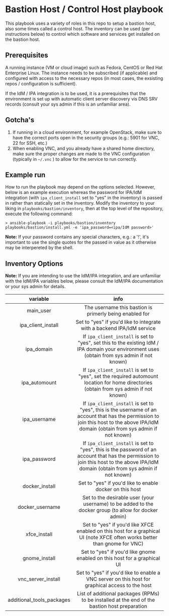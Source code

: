 # Bastion Host / Control Host playbook

This playbook uses a variety of roles in this repo to setup a bastion host, also some times called a control host. The inventory can be used (per instructions below) to control which software and services get installed on the bastion host. 


## Prerequisites
A running instance (VM or cloud image) such as Fedora, CentOS or Red Hat Enterprise Linux. The instance needs to be subscribed (if applicable) and configured with access to the necessary repos (in most cases, the exsisting repos / configuration is sufficient).

If the IdM / IPA integration is to be used, it is a prerequisites that the environment is set up with automatic client server discovery vis DNS SRV records (consult your sys admin if this is an unfamiliar area).

## Gotcha's 
1. If running in a cloud environment, for example OpenStack, make sure to have the correct ports open in the security groups (e.g.: 5901 for VNC, 22 for SSH, etc.)
2. When enabling VNC, and you already have a shared home directory, make sure the proper changes are made to the VNC configuration (typically in `~/.vnc` ) to allow for the service to run correctly.

## Example run
How to run the playbook may depend on the options selected. However, below is an example execution whereas the password for IPA/IdM integration (with `ipa_client_install` set to "yes" in the inventory) is passed in rather than statically set in the inventory. Modify the inventory to your liking in `playbooks/bastion/inventory`, then at the top level of the repository, execute the following command:

```
> ansible-playbook -i playbooks/bastion/inventory playbooks/bastion/install.yml -e 'ipa_password=<ipa/IdM password>'
```

**Note:** If your password contains any special characters, e.g.: a '!', it's important to use the single quotes for the passed in value as it otherwise may be interpereted by the shell. 

## Inventory Options

**Note:** If you are intending to use the IdM/IPA integration, and are unfamiliar with the IdM/IPA variables below, please consult the IdM/IPA documentation or your sys admin for details.

| variable | info |
|:--------:|:----:|
|main_user|The username this bastion is primerly being enabled for| 
|ipa_client_install|Set to "yes" if you'd like to integrate with a backend IPA/IdM service|
|ipa_domain|If `ipa_client_install` is set to "yes", set this to the existing IdM / IPA domain your environment uses (obtain from sys admin if not known)|
|ipa_automount|If `ipa_client_install` is set to "yes", set the required automount location for home directories (obtain from sys admin if not known)|
|ipa_username|If `ipa_client_install` is set to "yes", this is the username of an account that has the permission to join this host to the above IPA/IdM domain (obtain from sys admin if not known)|
|ipa_password|If `ipa_client_install` is set to "yes", this is the password of an account that has the permission to join this host to the above IPA/IdM domain (obtain from sys admin if not known)
|docker_install|Set to "yes" if you'd like to enable docker on this host|
|docker_username|Set to the desirable user (your username) to be added to the docker group (to allow for docker admin)|
|xfce_install|Set to "yes" if you'd like XFCE enabled on this host for a graphical UI (note XFCE often works better than gnome for VNC)|
|gnome_install|Set to "yes" if you'd like gnome enabled on this host for a graphical UI|
|vnc_server_install|Set to "yes" if you'd like to enable a VNC server on this host for graphical access to the host|
|additional_tools_packages|List of additional packages (RPMs) to be installed at the end of the bastion host preparation|


